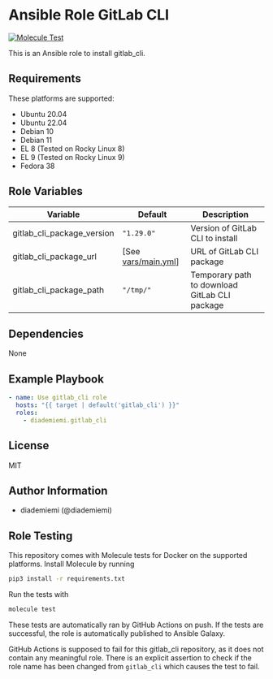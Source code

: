 Ansible Role GitLab CLI
=========

[![Molecule Test](https://github.com/diademiemi/ansible_role_gitlab_cli/actions/workflows/molecule.yml/badge.svg)](https://github.com/diademiemi/ansible_role_gitlab_cli/actions/workflows/molecule.yml)

This is an Ansible role to install gitlab_cli.

Requirements
------------
These platforms are supported:
- Ubuntu 20.04  
- Ubuntu 22.04  
- Debian 10  
- Debian 11  
- EL 8 (Tested on Rocky Linux 8)  
- EL 9 (Tested on Rocky Linux 9)  
- Fedora 38  

<!--
- List hardware requirements here  
-->

Role Variables
--------------

Variable | Default | Description
--- | --- | ---
gitlab_cli_package_version | `"1.29.0"` | Version of GitLab CLI to install
gitlab_cli_package_url | [See [vars/main.yml](./vars/main.yml)] | URL of GitLab CLI package
gitlab_cli_package_path | `"/tmp/"` | Temporary path to download GitLab CLI package

<!--
`variable` | `default` | Variable example
`long_variable` | See [defaults/main.yml](./defaults/main.yml) | Variable referring to defaults
`distro_specific_variable` | See [vars/debian.yml](./vars/debian.yml) | Variable referring to distro-specific variables
-->

Dependencies
------------
<!-- List dependencies on other roles or criteria -->
None

Example Playbook
----------------

```yaml
- name: Use gitlab_cli role
  hosts: "{{ target | default('gitlab_cli') }}"
  roles:
    - diademiemi.gitlab_cli
```

License
-------

MIT

Author Information
------------------

- diademiemi (@diademiemi)

Role Testing
------------

This repository comes with Molecule tests for Docker on the supported platforms.
Install Molecule by running

```bash
pip3 install -r requirements.txt
```

Run the tests with

```bash
molecule test
```

These tests are automatically ran by GitHub Actions on push. If the tests are successful, the role is automatically published to Ansible Galaxy.

GitHub Actions is supposed to fail for this gitlab_cli repository, as it does not contain any meaningful role. There is an explicit assertion to check if the role name has been changed from `gitlab_cli` which causes the test to fail.  
